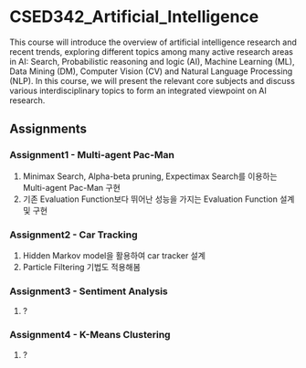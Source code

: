 # CSED342_Artificial_Intelligence
This course will introduce the overview of artificial intelligence research and recent trends,
exploring different topics among many active research areas in AI: Search, Probabilistic reasoning and logic (AI), Machine Learning (ML), Data Mining (DM),
Computer Vision (CV) and Natural Language Processing (NLP).
In this course, we will present the relevant core subjects and discuss various interdisciplinary topics to form an integrated viewpoint on AI research.

## Assignments
### Assignment1 - Multi-agent Pac-Man
1. Minimax Search, Alpha-beta pruning, Expectimax Search를 이용하는 Multi-agent Pac-Man 구현
2. 기존 Evaluation Function보다 뛰어난 성능을 가지는 Evaluation Function 설계 및 구현  

### Assignment2 - Car Tracking
1. Hidden Markov model을 활용하여 car tracker 설계
2. Particle Filtering 기법도 적용해봄

### Assignment3 - Sentiment Analysis
1. ?

### Assignment4 - K-Means Clustering
1. ?